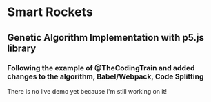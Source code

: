 # Smart Rockets

## Genetic Algorithm Implementation with p5.js library

### Following the example of @TheCodingTrain and added changes to the algorithm, Babel/Webpack, Code Splitting

There is no live demo yet because I'm still working on it!
